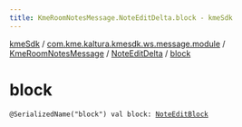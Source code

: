 ```yaml
---
title: KmeRoomNotesMessage.NoteEditDelta.block - kmeSdk
---
```


[kmeSdk](../../../index.html) / [com.kme.kaltura.kmesdk.ws.message.module](../../index.html) / [KmeRoomNotesMessage](../index.html) / [NoteEditDelta](index.html) / [block](./block.html)

# block

`@SerializedName("block") val block: `[`NoteEditBlock`](../-note-edit-block/index.html)